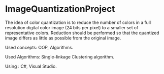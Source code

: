 # ImageQuantizationProject
The idea of color quantization is to reduce the number of colors in a full resolution digital color image (24 bits per pixel) to a smaller set of representative colors. Reduction should be performed so that the quantized image differs as little as possible from the original image.



Used concepts: OOP, Algorithms.									         



Used Algorithms: Single-linkage Clustering algorithm.



Using : C#, Visual Studio.



